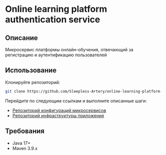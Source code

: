 # Online learning platform authentication service
## Описание
Микросервис платформы онлайн-обучения, отвечающий за регистрацию и аутентификацию пользователей
## Использование
Клонируйте репозиторий:
```bash
git clone https://github.com/Sleepless-Artery/online-learning-platform-auth-service
```
Перейдите по следующим ссылкам и выполните описанные шаги:
- [Репозиторий конфигураций микросервисов](https://github.com/Sleepless-Artery/online-learning-platform-configs)
- [Репозиторий инфраструктуры приложения](https://github.com/Sleepless-Artery/online-learning-platform-infra)
## Требования
- Java 17+
- Maven 3.9.x
